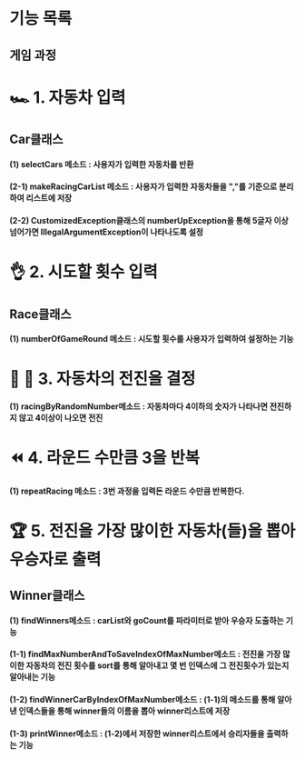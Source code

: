 # 기능 목록

## 게임 과정
# 🏎️ 1. 자동차 입력
## Car클래스
#### (1) selectCars 메소드 : 사용자가 입력한 자동차를 반환
#### (2-1) makeRacingCarList 메소드 : 사용자가 입력한 자동차들을 ","를 기준으로 분리하여 리스트에 저장
#### (2-2) CustomizedException클래스의 numberUpException을 통해 5글자 이상 넘어가면 IllegalArgumentException이 나타나도록 설정
# 👌 2. 시도할 횟수 입력

## Race클래스
#### (1) numberOfGameRound 메소드 : 시도할 횟수를 사용자가 입력하여 설정하는 기능


# 🙆 🙅 3. 자동차의 전진을 결정
#### (1) racingByRandomNumber메소드 : 자동차마다 4이하의 숫자가 나타나면 전진하지 않고 4이상이 나오면 전진

# ⏪ 4. 라운드 수만큼 3을 반복
#### (1) repeatRacing 메소드 : 3번 과정을 입력돈 라운드 수만큼 반복한다.

# 🏆 5. 전진을 가장 많이한 자동차(들)을 뽑아 우승자로 출력
## Winner클래스
#### (1) findWinners메소드 : carList와 goCount를 파라미터로 받아 우승자 도출하는 기능
#### (1-1) findMaxNumberAndToSaveIndexOfMaxNumber메소드 : 전진을 가장 많이한 자동차의 전진 횟수를 sort를 통해 알아내고 몇 번 인덱스에 그 전진횟수가 있는지 알아내는 기능
#### (1-2) findWinnerCarByIndexOfMaxNumber메소드 : (1-1)의 메소드를 통해 알아낸 인덱스들을 통해 winner들의 이름을 뽑아 winner리스트에 저장
#### (1-3) printWinner메소드 : (1-2)에서 저장한 winner리스트에서 승리자들을 출력하는 기능
